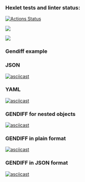 ### Hexlet tests and linter status:
[![Actions Status](https://github.com/maryshtd/frontend-project-lvl2/workflows/hexlet-check/badge.svg)](https://github.com/maryshtd/frontend-project-lvl2/actions)

<a href="https://codeclimate.com/github/maryshtd/frontend-project-lvl2/maintainability"><img src="https://api.codeclimate.com/v1/badges/51ef9c1c74d045a4ba3c/maintainability" /></a>

<a href="https://codeclimate.com/github/maryshtd/frontend-project-lvl2/test_coverage"><img src="https://api.codeclimate.com/v1/badges/51ef9c1c74d045a4ba3c/test_coverage" /></a>

### Gendiff example
### JSON
[![asciicast](https://asciinema.org/a/aKmpwATjaoAHByorciUpieZKz.svg)](https://asciinema.org/a/aKmpwATjaoAHByorciUpieZKz)

### YAML
[![asciicast](https://asciinema.org/a/nudLagrOU6bhf7QB62mHGOHGe.svg)](https://asciinema.org/a/nudLagrOU6bhf7QB62mHGOHGe)

### GENDIFF for nested objects
[![asciicast](https://asciinema.org/a/TiL4zlXlOqPYZf4vlY7ZsjQN2.svg)](https://asciinema.org/a/TiL4zlXlOqPYZf4vlY7ZsjQN2)

### GENDIFF in plain format
[![asciicast](https://asciinema.org/a/0SbhqfSE7y13j5ZtjCHdJ25wG.svg)](https://asciinema.org/a/0SbhqfSE7y13j5ZtjCHdJ25wG)

### GENDIFF in JSON format
[![asciicast](https://asciinema.org/a/0clrvdHfHrwyFbmbuD7dAVFjk.svg)](https://asciinema.org/a/0clrvdHfHrwyFbmbuD7dAVFjk)